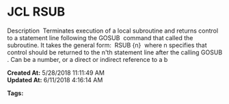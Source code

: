 # JCL RSUB

Description  Terminates execution of a local subroutine and returns control to a statement line following the GOSUB  command that called the subroutine. It takes the general form:  RSUB {n}  where n specifies that control should be returned to the n'th statement line after the calling GOSUB . Can be a number, or a direct or indirect reference to a b  

**Created At:** 5/28/2018 11:11:49 AM  
**Updated At:** 6/11/2018 4:16:14 AM  

**Tags:**
<badge text='go' vertical='middle' />
<badge text='jcl' vertical='middle' />
<badge text='subroutine' vertical='middle' />
